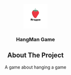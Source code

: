 

<!-- PROJECT LOGO -->
<br />
<div align="center">
  <a href="https://github.com/github_username/repo_name">
    <img src="Ягодки.png" alt="Logo" width="80" height="80">
  </a>

<h3 align="center">HangMan Game</h3>







<!-- ABOUT THE PROJECT -->
## About The Project


A game about hanging a game





